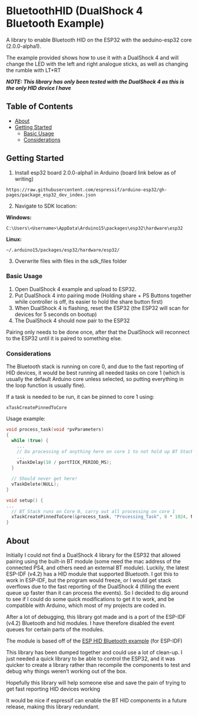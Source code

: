 # BluetoothHID (DualShock 4 Bluetooth Example)

A library to enable Bluetooth HID on the ESP32 with the aeduino-esp32 core (2.0.0-alpha1).

The example provided shows how to use it with a DualShock 4 and will change the LED with the left and right analogue sticks, as well as changing the rumble with LT+RT

***NOTE: This library has only been tested with the DualShock 4 as this is the only HID device I have***

## Table of Contents

- [About](#about)
- [Getting Started](#getting-started)
  - [Basic Usage](#basic-usage)
  - [Considerations](#considerations)

## Getting Started

1. Install esp32 board 2.0.0-alpha1 in Arduino (board link below as of writing)

```
https://raw.githubusercontent.com/espressif/arduino-esp32/gh-pages/package_esp32_dev_index.json
```

2. Navigate to SDK location:

**Windows:**
```
C:\Users\<Username>\AppData\Arduino15\packages\esp32\hardware\esp32
```

**Linux:**
```
~/.arduino15/packages/esp32/hardware/esp32/
```

3. Overwrite files with files in the sdk_files folder

### Basic Usage

1. Open DualShock 4 example and upload to ESP32.
2. Put DualShock 4 into pairing mode (Holding share + PS Buttons together while controller is off, its easier to hold the share button first)
3. When DualShock 4 is flashing, reset the ESP32 (the ESP32 will scan for devices for 5 seconds on bootup)
4. The DualShock 4 should now pair to the ESP32

Pairing only needs to be done once, after that the DualShock will reconnect to the ESP32 until it is paired to something else.



### Considerations

The Bluetooth stack is running on core 0, and due to the fast reporting of HID devices, it would be best running all needed tasks on core 1 (which is usually the default Arduino core unless selected, so putting everything in the loop function is usually fine).

If a task is needed to be run, it can be pinned to core 1 using:
```
xTaskCreatePinnedToCore
```
Usage example:
```cpp
void process_task(void *pvParameters)
{
  while (true) {
    ...
    // Do processing of anything here on core 1 to not hold up BT Stack
    ...
    vTaskDelay(10 / portTICK_PERIOD_MS);
  }

  // Should never get here!
  vTaskDelete(NULL);
}

void setup() {
...
  // BT Stack runs on Core 0, carry out all processing on core 1
  xTaskCreatePinnedToCore(&process_task, "Processing_Task", 8 * 1024, NULL, 2, NULL, 1);
}
```

## About

Initially I could not find a DualShock 4 library for the ESP32 that allowed pairing using the built-in BT module (some need the mac address of the connected PS4, and others need an external BT module). Luckily, the latest ESP-IDF (v4.2) has a HID module that supported Bluetooth. I got this to work in ESP-IDF, but the program would freeze, or I would get stack overflows due to the fast reporting of the DualShock 4 (filling the event queue up faster than it can process the events). So I decided to dig around to see if I could do some quick modifications to get it to work, and be compatible with Arduino, which most of my projects are coded in.

After a lot of debugging, this library got made and is a port of the ESP-IDF (v4.2) Bluetooth and hid modules. I have therefore disabled the event queues for certain parts of the modules.

The module is based off of the [ESP HID Bluetooth example](https://github.com/espressif/esp-idf/tree/master/examples/bluetooth/esp_hid_device) (for ESP-IDF)

This library has been dumped together and could use a lot of clean-up. I just needed a quick library to be able to control the ESP32, and it was quicker to create a library rather than recompile the components to test and debug why things weren’t working out of the box.

Hopefully this library will help someone else and save the pain of trying to get fast reporting HID devices working

It would be nice if espressif can enable the BT HID components in a future release, making this library redundant.
